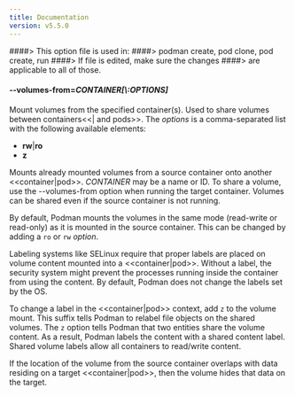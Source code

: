 ```yaml
---
title: Documentation
version: v5.5.0
---
```


####> This option file is used in:
####>   podman create, pod clone, pod create, run
####> If file is edited, make sure the changes
####> are applicable to all of those.
#### **--volumes-from**=*CONTAINER[\\\:OPTIONS]*

Mount volumes from the specified container(s). Used to share volumes between
containers<<| and pods>>. The *options* is a comma-separated list with the following available elements:

* **rw**|**ro**
* **z**

Mounts already mounted volumes from a source container onto another
<<container|pod>>. _CONTAINER_ may be a name or ID.
To share a volume, use the --volumes-from option when running
the target container. Volumes can be shared even if the source container
is not running.

By default, Podman mounts the volumes in the same mode (read-write or
read-only) as it is mounted in the source container.
This can be changed by adding a `ro` or `rw` _option_.

Labeling systems like SELinux require that proper labels are placed on volume
content mounted into a <<container|pod>>. Without a label, the security system might
prevent the processes running inside the container from using the content. By
default, Podman does not change the labels set by the OS.

To change a label in the <<container|pod>> context, add `z` to the volume mount.
This suffix tells Podman to relabel file objects on the shared volumes. The `z`
option tells Podman that two entities share the volume content. As a result,
Podman labels the content with a shared content label. Shared volume labels allow
all containers to read/write content.

If the location of the volume from the source container overlaps with
data residing on a target <<container|pod>>, then the volume hides
that data on the target.
